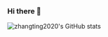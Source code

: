 ### Hi there 👋

![zhangting2020's GitHub stats](https://github-readme-stats.vercel.app/api?username=zhangting2020&show_icons=true&theme=dracula)

<!--
**zhangting2020/zhangting2020** is a ✨ _special_ ✨ repository because its `README.md` (this file) appears on your GitHub profile.

Here are some ideas to get you started:

- 🔭 I’m currently working on ...
- 🌱 I’m currently learning ...
- 👯 I’m looking to collaborate on ...
- 🤔 I’m looking for help with ...
- 💬 Ask me about ...
- 📫 How to reach me: ...
- 😄 Pronouns: ...
- ⚡ Fun fact: ...
-->

